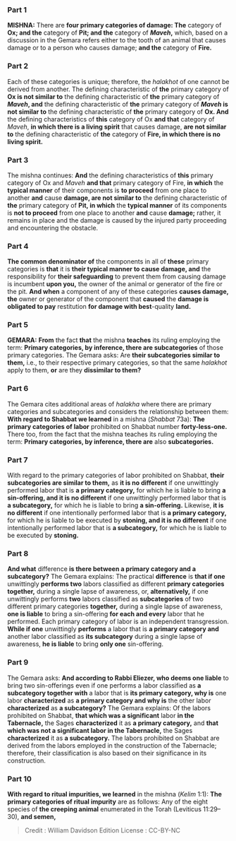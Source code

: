 
### Part 1
<strong>MISHNA:</strong> There are <b>four primary categories of damage: The</b> category of <b>Ox; and the</b> category of <b>Pit; and the</b> category of <b><i>Maveh</i>,</b> which, based on a discussion in the Gemara refers either to the tooth of an animal that causes damage or to a person who causes damage; <b>and the</b> category of <b>Fire.</b>

### Part 2
Each of these categories is unique; therefore, the <i>halakhot</i> of one cannot be derived from another. The defining characteristic of <b>the</b> primary category of <b>Ox is not similar to</b> the defining characteristic of <b>the</b> primary category of <b><i>Maveh</i>, and</b> the defining characteristic of <b>the</b> primary category of <b><i>Maveh</i> is not similar to</b> the defining characteristic of <b>the</b> primary category of <b>Ox. And</b> the defining characteristics of <b>this</b> category of Ox <b>and that</b> category of <i>Maveh</i>, <b>in which there is a living spirit</b> that causes damage, <b>are not similar to</b> the defining characteristic of <b>the</b> category of <b>Fire, in which there is no living spirit.</b>

### Part 3
The mishna continues: <b>And</b> the defining characteristics of <b>this</b> primary category of Ox and <i>Maveh</i> <b>and that</b> primary category of Fire, <b>in which</b> the <b>typical manner</b> of their components is <b>to proceed</b> from one place to another <b>and</b> cause <b>damage, are not similar to</b> the defining characteristic of <b>the</b> primary category of <b>Pit, in which</b> the <b>typical manner</b> of its components is <b>not to proceed</b> from one place to another <b>and</b> cause <b>damage;</b> rather, it remains in place and the damage is caused by the injured party proceeding and encountering the obstacle.

### Part 4
<b>The common denominator of</b> the components in all of <b>these</b> primary categories is <b>that</b> it is <b>their typical manner to cause damage, and</b> the responsibility for <b>their safeguarding</b> to prevent them from causing damage is incumbent <b>upon you,</b> the owner of the animal or generator of the fire or the pit. <b>And when</b> a component of any of these categories <b>causes damage, the</b> owner or generator of the component that <b>caused</b> the <b>damage is obligated to pay</b> restitution <b>for damage with best</b>-quality <b>land.</b>

### Part 5
<strong>GEMARA:</strong> <b>From</b> the fact <b>that</b> the mishna <b>teaches</b> its ruling employing the term: <b>Primary categories, by inference, there are subcategories</b> of those primary categories. The Gemara asks: Are <b>their subcategories similar to them,</b> i.e., to their respective primary categories, so that the same <i>halakhot</i> apply to them, <b>or</b> are they <b>dissimilar to them?</b>

### Part 6
The Gemara cites additional areas of <i>halakha</i> where there are primary categories and subcategories and considers the relationship between them: <b>With regard to Shabbat we learned</b> in a mishna (<i>Shabbat</i> 73a): <b>The primary categories of labor</b> prohibited on Shabbat number <b>forty-less-one.</b> There too, from the fact that the mishna teaches its ruling employing the term: <b>Primary categories, by inference, there are</b> also <b>subcategories.</b>

### Part 7
With regard to the primary categories of labor prohibited on Shabbat, <b>their subcategories are similar to them,</b> as <b>it is no different</b> if one unwittingly performed labor that is <b>a primary category,</b> for which he is liable to bring <b>a sin-offering, and it is no different</b> if one unwittingly performed labor that is <b>a subcategory,</b> for which he is liable to bring <b>a sin-offering.</b> Likewise, <b>it is no different</b> if one intentionally performed labor that is <b>a primary category,</b> for which he is liable to be executed by <b>stoning, and it is no different</b> if one intentionally performed labor that is <b>a subcategory,</b> for which he is liable to be executed by <b>stoning.</b>

### Part 8
<b>And what</b> difference <b>is there between a primary category and a subcategory?</b> The Gemara explains: The practical <b>difference</b> is <b>that if one</b> unwittingly <b>performs two</b> labors classified as different <b>primary categories together,</b> during a single lapse of awareness, or, <b>alternatively,</b> if one unwittingly performs <b>two</b> labors classified as <b>subcategories</b> of two different primary categories <b>together,</b> during a single lapse of awareness, <b>one is liable</b> to bring a sin-offering <b>for each and every</b> labor that he performed. Each primary category of labor is an independent transgression. <b>While if one</b> unwittingly <b>performs</b> a labor that is <b>a primary category and</b> another labor classified as <b>its subcategory</b> during a single lapse of awareness, <b>he is liable</b> to bring <b>only one</b> sin-offering.

### Part 9
The Gemara asks: <b>And according to Rabbi Eliezer, who deems one liable</b> to bring two sin-offerings even if one performs a labor classified as <b>a subcategory together with</b> a labor that is <b>its primary category, why is</b> one labor <b>characterized</b> as <b>a primary category and why is</b> the other labor <b>characterized</b> as <b>a subcategory?</b> The Gemara explains: Of the labors prohibited on Shabbat, <b>that which was a significant</b> labor <b>in the Tabernacle,</b> the Sages <b>characterized</b> it as <b>a primary category,</b> and <b>that which was not a significant labor in the Tabernacle,</b> the Sages <b>characterized</b> it as <b>a subcategory.</b> The labors prohibited on Shabbat are derived from the labors employed in the construction of the Tabernacle; therefore, their classification is also based on their significance in its construction.

### Part 10
<b>With regard to ritual impurities, we learned</b> in the mishna (<i>Kelim</i> 1:1): <b>The primary categories of ritual impurity</b> are as follows: Any of the eight species of <b>the creeping animal</b> enumerated in the Torah (Leviticus 11:29–30), <b>and semen,</b>

>Credit : William Davidson Edition
>License : CC-BY-NC